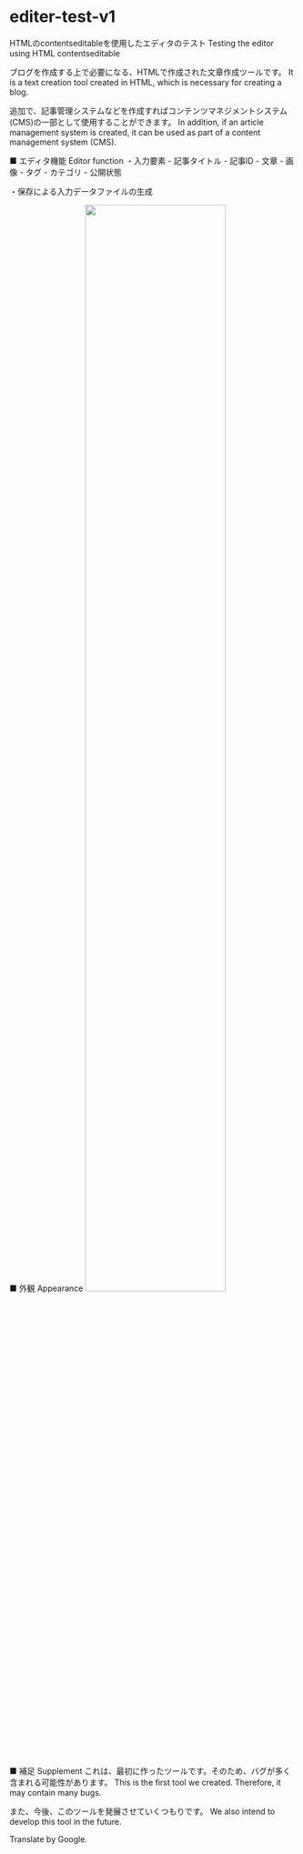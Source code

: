 # editer-test-v1
HTMLのcontentseditableを使用したエディタのテスト
Testing the editor using HTML contentseditable

ブログを作成する上で必要になる、HTMLで作成された文章作成ツールです。
It is a text creation tool created in HTML, which is necessary for creating a blog.

追加で、記事管理システムなどを作成すればコンテンツマネジメントシステム(CMS)の一部として使用することができます。
In addition, if an article management system is created, it can be used as part of a content management system (CMS).

■ エディタ機能 Editor function
  ・入力要素
    - 記事タイトル
    - 記事ID
    - 文章
    - 画像
    - タグ
    - カテゴリ
    - 公開状態
    
  ・保存による入力データファイルの生成

■ 外観 Appearance
<img src="https://media.noble-gleam.com/github/editer-test-v1.png" style="width:70%;">

■ 補足 Supplement
  これは、最初に作ったツールです。そのため、バグが多く含まれる可能性があります。
  This is the first tool we created. Therefore, it may contain many bugs.
  
  また、今後、このツールを発展させていくつもりです。
  We also intend to develop this tool in the future.


Translate by Google.
